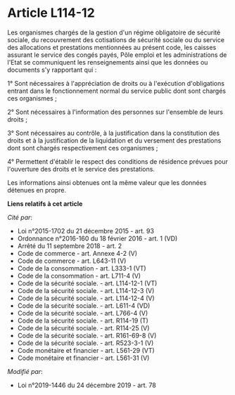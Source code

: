 # Article L114-12

Les organismes chargés de la gestion d'un régime obligatoire de sécurité sociale, du recouvrement des cotisations de sécurité
sociale ou du service des allocations et prestations mentionnées au présent code, les caisses assurant le service des congés
payés, Pôle emploi et les administrations de l'Etat se communiquent les renseignements ainsi que les données ou documents s'y
rapportant qui :

1° Sont nécessaires à l'appréciation de droits ou à l'exécution d'obligations entrant dans le fonctionnement normal du
service public dont sont chargés ces organismes ;

2° Sont nécessaires à l'information des personnes sur l'ensemble de leurs droits ;

3° Sont nécessaires au contrôle, à la justification dans la constitution des droits et à la justification de la liquidation
et du versement des prestations dont sont chargés respectivement ces organismes ;

4° Permettent d'établir le respect des conditions de résidence prévues pour l'ouverture des droits et le service des
prestations.

Les informations ainsi obtenues ont la même valeur que les données détenues en propre.

**Liens relatifs à cet article**

_Cité par_:

  - Loi n°2015-1702 du 21 décembre 2015 - art. 93
  - Ordonnance n°2016-160 du 18 février 2016 - art. 1 (VD)
  - Arrêté du 11 septembre 2018 - art. 2
  - Code de commerce - art. Annexe 4-2 (V)
  - Code de commerce - art. L643-11 (V)
  - Code de la consommation - art. L333-1 (VT)
  - Code de la consommation - art. L711-4 (V)
  - Code de la sécurité sociale. - art. L114-12-1 (VT)
  - Code de la sécurité sociale. - art. L114-12-3 (V)
  - Code de la sécurité sociale. - art. L114-12-4 (V)
  - Code de la sécurité sociale. - art. L611-4 (VD)
  - Code de la sécurité sociale. - art. L766-4 (V)
  - Code de la sécurité sociale. - art. R114-19 (T)
  - Code de la sécurité sociale. - art. R114-25 (V)
  - Code de la sécurité sociale. - art. R161-69-8 (V)
  - Code de la sécurité sociale. - art. R523-3-1 (V)
  - Code monétaire et financier - art. L561-29 (VT)
  - Code monétaire et financier - art. L561-31 (V)

_Modifié par_:

  - Loi n°2019-1446 du 24 décembre 2019 - art. 78
